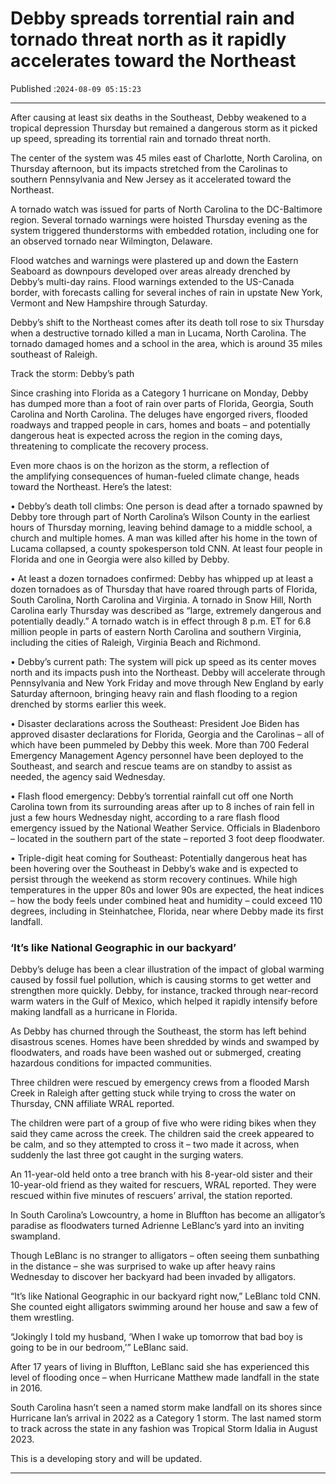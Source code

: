 # Debby spreads torrential rain and tornado threat north as it rapidly accelerates toward the Northeast

Published :`2024-08-09 05:15:23`

---

After causing at least six deaths in the Southeast, Debby weakened to a tropical depression Thursday but remained a dangerous storm as it picked up speed, spreading its torrential rain and tornado threat north.

The center of the system was 45 miles east of Charlotte, North Carolina, on Thursday afternoon, but its impacts stretched from the Carolinas to southern Pennsylvania and New Jersey as it accelerated toward the Northeast.

A tornado watch was issued for parts of North Carolina to the DC-Baltimore region. Several tornado warnings were hoisted Thursday evening as the system triggered thunderstorms with embedded rotation, including one for an observed tornado near Wilmington, Delaware.

Flood watches and warnings were plastered up and down the Eastern Seaboard as downpours developed over areas already drenched by Debby’s multi-day rains. Flood warnings extended to the US-Canada border, with forecasts calling for several inches of rain in upstate New York, Vermont and New Hampshire through Saturday.

Debby’s shift to the Northeast comes after its death toll rose to six Thursday when a destructive tornado killed a man in Lucama, North Carolina. The tornado damaged homes and a school in the area, which is around 35 miles southeast of Raleigh.

Track the storm: Debby’s path

Since crashing into Florida as a Category 1 hurricane on Monday, Debby has dumped more than a foot of rain over parts of Florida, Georgia, South Carolina and North Carolina. The deluges have engorged rivers, flooded roadways and trapped people in cars, homes and boats – and potentially dangerous heat is expected across the region in the coming days, threatening to complicate the recovery process.

Even more chaos is on the horizon as the storm, a reflection of the amplifying consequences of human-fueled climate change, heads toward the Northeast. Here’s the latest:

• Debby’s death toll climbs: One person is dead after a tornado spawned by Debby tore through part of North Carolina’s Wilson County in the earliest hours of Thursday morning, leaving behind damage to a middle school, a church and multiple homes. A man was killed after his home in the town of Lucama collapsed, a county spokesperson told CNN. At least four people in Florida and one in Georgia were also killed by Debby.

• At least a dozen tornadoes confirmed: Debby has whipped up at least a dozen tornadoes as of Thursday that have roared through parts of Florida, South Carolina, North Carolina and Virginia. A tornado in Snow Hill, North Carolina early Thursday was described as “large, extremely dangerous and potentially deadly.” A tornado watch is in effect through 8 p.m. ET for 6.8 million people in parts of eastern North Carolina and southern Virginia, including the cities of Raleigh, Virginia Beach and Richmond.

• Debby’s current path: The system will pick up speed as its center moves north and its impacts push into the Northeast. Debby will accelerate through Pennsylvania and New York Friday and move through New England by early Saturday afternoon, bringing heavy rain and flash flooding to a region drenched by storms earlier this week.

• Disaster declarations across the Southeast: President Joe Biden has approved disaster declarations for Florida, Georgia and the Carolinas – all of which have been pummeled by Debby this week. More than 700 Federal Emergency Management Agency personnel have been deployed to the Southeast, and search and rescue teams are on standby to assist as needed, the agency said Wednesday.

• Flash flood emergency: Debby’s torrential rainfall cut off one North Carolina town from its surrounding areas after up to 8 inches of rain fell in just a few hours Wednesday night, according to a rare flash flood emergency issued by the National Weather Service. Officials in Bladenboro – located in the southern part of the state – reported 3 foot deep floodwater.

• Triple-digit heat coming for Southeast: Potentially dangerous heat has been hovering over the Southeast in Debby’s wake and is expected to persist through the weekend as storm recovery continues. While high temperatures in the upper 80s and lower 90s are expected, the heat indices – how the body feels under combined heat and humidity – could exceed 110 degrees, including in Steinhatchee, Florida, near where Debby made its first landfall.

### ‘It’s like National Geographic in our backyard’

Debby’s deluge has been a clear illustration of the impact of global warming caused by fossil fuel pollution, which is causing storms to get wetter and strengthen more quickly. Debby, for instance, tracked through near-record warm waters in the Gulf of Mexico, which helped it rapidly intensify before making landfall as a hurricane in Florida.

As Debby has churned through the Southeast, the storm has left behind disastrous scenes. Homes have been shredded by winds and swamped by floodwaters, and roads have been washed out or submerged, creating hazardous conditions for impacted communities.

Three children were rescued by emergency crews from a flooded Marsh Creek in Raleigh after getting stuck while trying to cross the water on Thursday, CNN affiliate WRAL reported.

The children were part of a group of five who were riding bikes when they said they came across the creek. The children said the creek appeared to be calm, and so they attempted to cross it – two made it across, when suddenly the last three got caught in the surging waters.

An 11-year-old held onto a tree branch with his 8-year-old sister and their 10-year-old friend as they waited for rescuers, WRAL reported. They were rescued within five minutes of rescuers’ arrival, the station reported.

In South Carolina’s Lowcountry, a home in Bluffton has become an alligator’s paradise as floodwaters turned Adrienne LeBlanc’s yard into an inviting swampland.

Though LeBlanc is no stranger to alligators – often seeing them sunbathing in the distance – she was surprised to wake up after heavy rains Wednesday to discover her backyard had been invaded by alligators.

“It’s like National Geographic in our backyard right now,” LeBlanc told CNN. She counted eight alligators swimming around her house and saw a few of them wrestling.

“Jokingly I told my husband, ‘When I wake up tomorrow that bad boy is going to be in our bedroom,’” LeBlanc said.

After 17 years of living in Bluffton, LeBlanc said she has experienced this level of flooding once – when Hurricane Matthew made landfall in the state in 2016.

South Carolina hasn’t seen a named storm make landfall on its shores since Hurricane Ian’s arrival in 2022 as a Category 1 storm. The last named storm to track across the state in any fashion was Tropical Storm Idalia in August 2023.

This is a developing story and will be updated.

---


